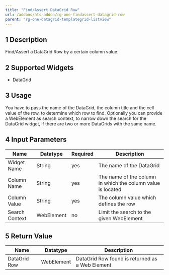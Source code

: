 ```yaml
---
title: "Find/Assert DataGrid Row"
url: /addons/ats-addon/rg-one-findassert-datagrid-row
parent: "rg-one-datagrid-templategrid-listview"
---
```


## 1 Description

Find/Assert a DataGrid Row by a certain column value.

## 2 Supported Widgets

* DataGrid

## 3 Usage

You have to pass the name of the DataGrid, the column title and the cell value of the row, to determine which row to find.
Optionally you can provide a WebElement as search context, to narrow down the search for the DataGrid widget, if there are two or more DataGrids with the same name.

## 4 Input Parameters

Name | Datatype | Required | Description
--- | --- | --- | ---
Widget Name | String | yes | The name of the DataGrid
Column Name | String | yes |The name of the column in which the column value is located
Column Value | String | yes | The column value which defines the row
Search Context | WebElement | no | Limit the search to the given WebElement

## 5 Return Value

Name | Datatype | Description
--- | --- | ---
DataGrid Row | WebElement | DataGrid Row found is returned as a Web Element
